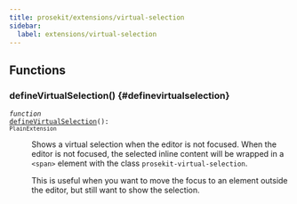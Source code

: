 ```yaml
---
title: prosekit/extensions/virtual-selection
sidebar:
  label: extensions/virtual-selection
---
```


## Functions

### defineVirtualSelection() {#definevirtualselection}

<dl>

<dt>

<code data-typedoc-code><i>function</i> <a id="definevirtualselection" href="#definevirtualselection">defineVirtualSelection</a>(): `PlainExtension`</code>

</dt>

<dd>

Shows a virtual selection when the editor is not focused. When the editor is
not focused, the selected inline content will be wrapped in a `<span>`
element with the class `prosekit-virtual-selection`.

This is useful when you want to move the focus to an element outside the
editor, but still want to show the selection.

</dd>

</dl>
